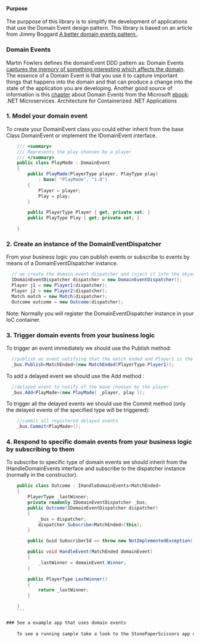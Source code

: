 #### Purpose
The purppose of this library is to simplify the development of applications that use the Domain Event design pattern.
This library is based on an article from Jimmy Boggard [A better domain events pattern.](https://lostechies.com/jimmybogard/2014/05/13/a-better-domain-events-pattern/).

### Domain Events
Martin Fowlers defines the domainEvent DDD pattern as: Domain Events [captures the memory of something interesting which affects the domain](https://martinfowler.com/eaaDev/DomainEvent.html).
The essence of a Domain Event is that you use it to capture important things that happens into the domain and that can produce a change into the state of the application you are developing.
Another good source of information is this [chapter](https://docs.microsoft.com/en-us/dotnet/standard/microservices-architecture/microservice-ddd-cqrs-patterns/domain-events-design-implementation) about Domain Events from the Microsoft [ebook](https://docs.microsoft.com/en-us/dotnet/standard/microservices-architecture/): .NET Microservices. Architecture for Containerized .NET Applications

### 1. Model your domain event

To create your DomainEvent class you could either inherit from the base Class DomainEvent or implement the IDomainEvent interface.

```csharp
    /// <summary>
    /// Represents the play choosen by a player
    /// </summary>
    public class PlayMade : DomainEvent
    {
        public PlayMade(PlayerType player, PlayType play)
            : base( "PlayMade", "1.0")
        {
            Player = player;
            Play = play;
        }

        public PlayerType Player { get; private set; }
        public PlayType Play { get; private set; }

    }
```
### 2. Create an instance of the DomainEventDispatcher

From your business logic you can publish events or subscribe to events by means of a DomainEventDispatcher instance. 

```cs
  // we create the domain event dispatcher and inject it into the objects of our domain model (normally done using a IoC container) 
  IDomainEventDispatcher dispatcher = new DomainEventDispatcher();
  Player j1 = new Player1(dispatcher);
  Player j2 = new Player2(dispatcher);
  Match match = new Match(dispatcher);
  Outcome outcome = new Outcome(dispatcher);
   ```
  Note: Normally you will register the DomainEventDispatcher instance in your IoC container. 
  
### 3. Trigger domain events from your business logic 
  
  To trigger an event immediately we should use the Publish method:
  
  ```cs
    //publish an event notifying that the match ended and Player1 is the winner
    _bus.Publish<MatchEnded>(new MatchEnded(PlayerType.Player1));
 ```
 To add a delayed event we should use the Add method :
 
  ```cs
    //delayed event to notify of the move choosen by the player
    _bus.Add<PlayMade>(new PlayMade( _player, play ));
```
To trigger all the delayed events we should use the Commit method (only the delayed events of the specified type will be triggered):
```cs
    //commit all registered delayed events
    _bus.Commit<PlayMade>();
```

### 4. Respond to specific domain events from your business logic by subscribing to them  

To subscribe to specific type of domain events we should inherit from the IHandleDomainEvents<T> interface and subscribe to the dispatcher instance (normally in the constructor).

```cs
    public class Outcome : IHandleDomainEvents<MatchEnded>
    {
        PlayerType _lastWinner;
        private readonly IDomainEventDispatcher _bus;
        public Outcome(IDomainEventDispatcher dispatcher)
        {
            _bus = dispatcher;
            dispatcher.Subscribe<MatchEnded>(this);
        }

        public Guid SubscriberId => throw new NotImplementedException();

        public void HandleEvent(MatchEnded domainEvent)
        {
            _lastWinner = domainEvent.Winner;
        }

        public PlayerType LastWinner()
        {
            return _lastWinner;
        }

    }
    ```

### See a example app that uses domain events 
    
    To see a running sample take a look to the StonePaperScissors app or specflow functional tests from the [github](https://github.com/pmilet/domainevents) repo 
    



